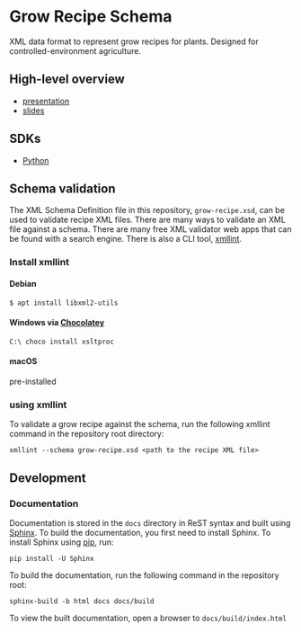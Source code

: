 # Grow Recipe Schema

XML data format to represent grow recipes for plants. Designed for controlled-environment agriculture.

## High-level overview
- [presentation](https://www.youtube.com/watch?v=Zhoeu7jPA-w)
- [slides](https://njason.github.io/grow-recipe-schema/presentation)

## SDKs
 - [Python](https://github.com/njason/grow-recipe-python)

## Schema validation

The XML Schema Definition file in this repository, `grow-recipe.xsd`, can be used to validate recipe XML files. There are many ways to validate an XML file against a schema. There are many free XML validator web apps that can be found with a search engine. There is also a CLI tool, [xmllint](http://xmlsoft.org/xmllint.html).

### Install xmllint

#### Debian
`$ apt install libxml2-utils`

#### Windows via [Chocolatey](https://chocolatey.org/)
`C:\ choco install xsltproc`

#### macOS
pre-installed

### using xmllint

To validate a grow recipe against the schema, run the following xmllint command in the repository root directory:

`xmllint --schema grow-recipe.xsd <path to the recipe XML file>`

## Development

### Documentation

Documentation is stored in the `docs` directory in ReST syntax and built using [Sphinx](http://www.sphinx-doc.org). To build the documentation, you first need to install Sphinx. To install Sphinx using [pip](https://pip.pypa.io/en/stable/), run:

`pip install -U Sphinx`

To build the documentation, run the following command in the repository root:

`sphinx-build -b html docs docs/build`

To view the built documentation, open a browser to `docs/build/index.html`
